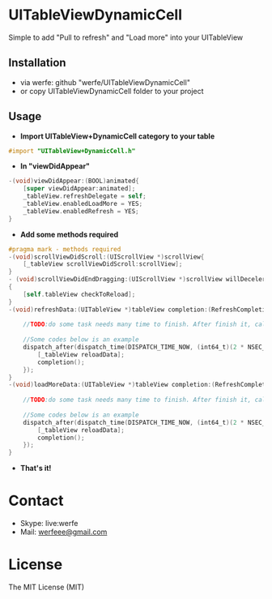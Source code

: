 # UITableViewDynamicCell
Simple to add "Pull to refresh" and "Load more" into your UITableView

## Installation
* via werfe: github "werfe/UITableViewDynamicCell"
* or copy UITableViewDynamicCell folder to your project

## Usage
* **Import UITableView+DynamicCell category to your table**
```objective-c
#import "UITableView+DynamicCell.h"
```
* **In "viewDidAppear"**
```objective-c
-(void)viewDidAppear:(BOOL)animated{
    [super viewDidAppear:animated];
    _tableView.refreshDelegate = self;
    _tableView.enabledLoadMore = YES;
    _tableView.enabledRefresh = YES;
}
```
* **Add some methods required**
```objective-c
#pragma mark - methods required
-(void)scrollViewDidScroll:(UIScrollView *)scrollView{
    [_tableView scrollViewDidScroll:scrollView];
}
- (void)scrollViewDidEndDragging:(UIScrollView *)scrollView willDecelerate:(BOOL)decelerate
{
    [self.tableView checkToReload];
}
-(void)refreshData:(UITableView *)tableView completion:(RefreshCompletion)completion{
    
    //TODO:do some task needs many time to finish. After finish it, call the completion block
    
    //Some codes below is an example
    dispatch_after(dispatch_time(DISPATCH_TIME_NOW, (int64_t)(2 * NSEC_PER_SEC)), dispatch_get_main_queue(), ^{
        [_tableView reloadData];
        completion();
    });
}
-(void)loadMoreData:(UITableView *)tableView completion:(RefreshCompletion)completion{
    
    //TODO:do some task needs many time to finish. After finish it, call the completion block
    
    //Some codes below is an example
    dispatch_after(dispatch_time(DISPATCH_TIME_NOW, (int64_t)(2 * NSEC_PER_SEC)), dispatch_get_main_queue(), ^{
        [_tableView reloadData];
        completion();
    });
}

```

* **That's it!**

# Contact

* Skype: live:werfe
* Mail: werfeee@gmail.com

# License

The MIT License (MIT)

